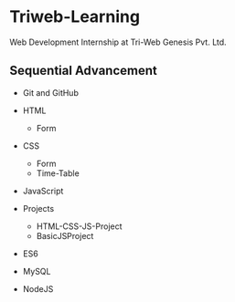 # Triweb-Learning

Web Development Internship at Tri-Web Genesis Pvt. Ltd.

## Sequential Advancement

- Git and GitHub

- HTML

  - Form

- CSS

  - Form
  - Time-Table

- JavaScript

- Projects

  - HTML-CSS-JS-Project
  - BasicJSProject

- ES6

- MySQL

- NodeJS

